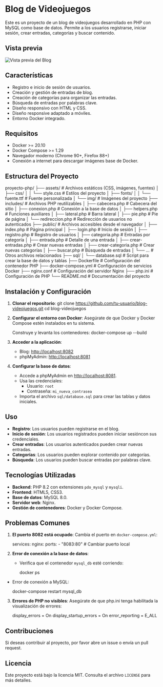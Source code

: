 # Blog de Videojuegos

Este es un proyecto de un blog de videojuegos desarrollado en PHP con MySQL como base de datos. Permite a los usuarios registrarse, iniciar sesión, crear entradas, categorías y buscar contenido.

## Vista previa

![Vista previa del Blog](assets/img/Screenshot.png)

## Características

- Registro e inicio de sesión de usuarios.
- Creación y gestión de entradas de blog.
- Creación de categorías para organizar las entradas.
- Búsqueda de entradas por palabras clave.
- Diseño responsivo con HTML y CSS.
- Diseño responsive adaptado a móviles.
- Entorno Docker integrado.

## Requisitos

- Docker >= 20.10
- Docker Compose >= 1.29
- Navegador moderno (Chrome 90+, Firefox 88+)
- Conexión a internet para descargar imágenes base de Docker.

## Estructura del Proyecto

proyecto-php/
├── assets/                # Archivos estáticos (CSS, imágenes, fuentes)
│   ├── css/
│   │   └── style.css      # Estilos del proyecto
│   ├── fonts/
│   │   └── fuente.ttf     # Fuente personalizada
│   └── img/               # Imágenes del proyecto
├── includes/              # Archivos PHP reutilizables
│   ├── cabecera.php       # Cabecera del sitio
│   ├── conexion.php       # Conexión a la base de datos
│   ├── helpers.php        # Funciones auxiliares
│   ├── lateral.php        # Barra lateral
│   ├── pie.php            # Pie de página
│   └── redireccion.php    # Redirección de usuarios no autenticados
├── public/                # Archivos accesibles desde el navegador
│   ├── index.php          # Página principal
│   ├── login.php          # Inicio de sesión
│   ├── registro.php       # Registro de usuarios
│   ├── categoria.php      # Entradas por categoría
│   ├── entrada.php        # Detalle de una entrada
│   ├── crear-entradas.php # Crear nuevas entradas
│   ├── crear-categoria.php # Crear nuevas categorías
│   ├── buscar.php         # Búsqueda de entradas
│   └── ...                # Otros archivos relacionados
├── sql/
│   └── database.sql       # Script para crear la base de datos y tablas
├── Dockerfile             # Configuración del contenedor PHP
├── docker-compose.yml     # Configuración de servicios Docker
├── nginx.conf             # Configuración del servidor Nginx
├── php.ini                # Configuración de PHP
└── README.md              # Documentación del proyecto


## Instalación y Configuración

1. **Clonar el repositorio**:
git clone https://github.com/tu-usuario/blog-videojuegos.git
cd blog-videojuegos

2. **Configurar el entorno con Docker**:
   Asegúrate de que Docker y Docker Compose estén instalados en tu sistema.

   Construye y levanta los contenedores:
   docker-compose up --build
   

3. **Acceder a la aplicación**:
   - Blog: [http://localhost:8082](http://localhost:8082)
   - phpMyAdmin: [http://localhost:8081](http://localhost:8081)

4. **Configurar la base de datos**:
   - Accede a phpMyAdmin en [http://localhost:8081](http://localhost:8081).
   - Usa las credenciales:
     - Usuario: `root`
     - Contraseña: `mi_nueva_contrasea`
   - Importa el archivo `sql/database.sql` para crear las tablas y datos iniciales.

## Uso

- **Registro**: Los usuarios pueden registrarse en el blog.
- **Inicio de sesión**: Los usuarios registrados pueden iniciar sesióncon sus credenciales.
- **Crear entradas**: Los usuarios autenticados pueden crear nuevas entradas.
- **Categorías**: Los usuarios pueden explorar contenido por categorías.
- **Búsqueda**: Los usuarios pueden buscar entradas por palabras clave.

## Tecnologías Utilizadas

- **Backend**: PHP 8.2 con extensiones `pdo_mysql` y `mysqli`.
- **Frontend**: HTML5, CSS3.
- **Base de datos**: MySQL 8.0.
- **Servidor web**: Nginx.
- **Gestión de contenedores**: Docker y Docker Compose.

## Problemas Comunes

1. **El puerto 8082 está ocupado**:
   Cambia el puerto en `docker-compose.yml`:

   services:
      nginx:
          ports:
          - "8083:80"  # Cambiar puerto local
 

2. **Error de conexión a la base de datos**:
   - Verifica que el contenedor `mysql_db` esté corriendo:
   
     docker ps
    
  - Error de conexión a MySQL:

    docker-compose restart mysql_db

3. **Errores de PHP no visibles**:
   Asegúrate de que php.ini tenga habilitada la visualización de errores:
   
   display_errors = On
   display_startup_errors = On
   error_reporting = E_ALL
   

## Contribuciones

Si deseas contribuir al proyecto, por favor abre un issue o envía un pull request.

## Licencia

Este proyecto está bajo la licencia MIT. Consulta el archivo `LICENSE` para más detalles.

